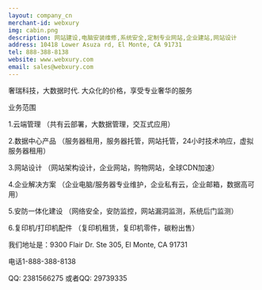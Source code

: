 ```yaml
---
layout: company_cn
merchant-id: webxury
img: cabin.png
description: 网站建设,电脑安装维修,系统安全,定制专业网站,企业建站,网站设计
address: 10418 Lower Asuza rd, El Monte, CA 91731
tel: 888-388-8138
website: www.webxury.com
email: sales@webxury.com
---
```


奢瑞科技，大数据时代. 大众化的价格，享受专业奢华的服务

业务范围

1.云端管理 （共有云部署，大数据管理，交互式应用）

2.数据中心产品 （服务器租用，服务器托管，网站托管，24小时技术响应，虚拟服务器租用）

3.网站设计 （网站架构设计，企业网站，购物网站，全球CDN加速）

4.企业解决方案 （企业电脑/服务器专业维护，企业私有云，企业邮箱，数据高可用）

5.安防一体化建设 （网络安全，安防监控，网站漏洞监测，系统后门监测）

6.复印机/打印机配件 （复印机租赁，复印机零件，碳粉出售）

我们地址是：9300 Flair Dr. Ste 305, El Monte, CA 91731

电话1-888-388-8138

QQ: 2381566275 或者QQ: 29739335

